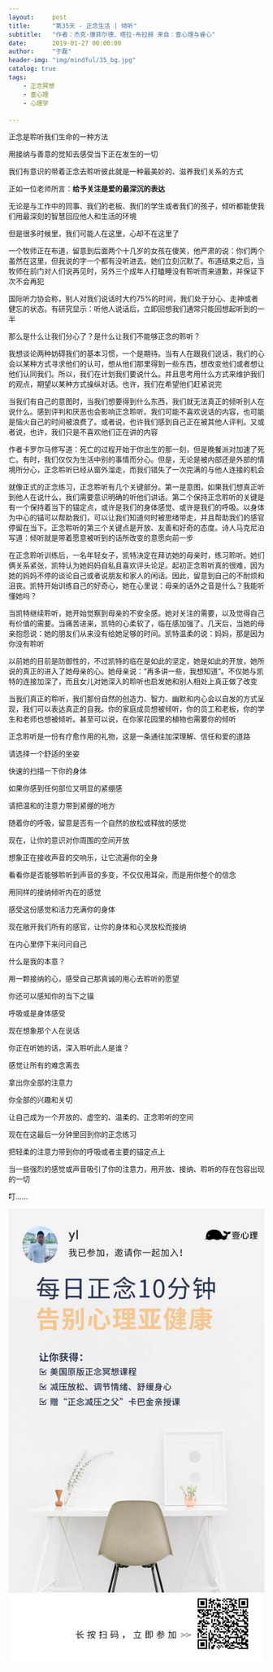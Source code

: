 ```yaml
---
layout:     post
title:      "第35天 - 正念生活 | 倾听"
subtitle:   "作者：杰克·康菲尔德、塔拉·布拉赫 来自：壹心理与睿心"
date:       2019-01-27 00:00:00
author:     "于磊"
header-img: "img/mindful/35_bg.jpg"
catalog: true
tags:
    - 正念冥想
    - 壹心理
    - 心理学

---
```


正念是聆听我们生命的一种方法

用接纳与善意的觉知去感受当下正在发生的一切

我们有意识的带着正念去聆听彼此就是一种最美妙的、滋养我们关系的方式

正如一位老师所言：**给予关注是爱的最深沉的表达**

无论是与工作中的同事、我们的老板、我们的学生或者我们的孩子，倾听都能使我们用最深刻的智慧回应他人和生活的环境

但是很多时候里，我们可能人在这里，心却不在这里了

一个牧师正在布道，留意到后面两个十几岁的女孩在傻笑，他严肃的说：你们两个虽然在这里，但我说的字一个都有没听进去。她们立刻沉默了。布道结束之后，当牧师在前门对人们说再见时，另外三个成年人打瞌睡没有聆听而来道歉，并保证下次不会再犯

国际听力协会称，别人对我们说话时大约75%的时间，我们处于分心、走神或者健忘的状态。有研究显示：听他人说话后，立即回想我们通常只能回想起听到的一半

那么是什么让我们分心了？是什么让我们不能够正念的聆听？

我想谈论两种妨碍我们的基本习惯，一个是期待。当有人在跟我们说话，我们的心会以某种方式寻求他们的认可，想从他们那里得到一些东西，想改变他们或者想让他们认同我们。所以，我们在计划我们要说什么。并且思考用什么方式来维护我们的观点，期望以某种方式操纵对话。也许，我们在希望他们赶紧说完

当我们有自己的意图时，当我们想要得到什么东西，我们就无法真正的倾听别人在说什么。感到评判和厌恶也会影响正念聆听。我们可能不喜欢说话的内容，也可能是恼火自己的时间被浪费了。或者说，也许我们感到自己正在被其他人评判。又或者说，也许，我们只是不喜欢他们正在讲的内容

作者卡罗尔马修写道：死亡的过程开始于你出生的那一刻，但是晚餐派对加速了死亡。有时，我们仅仅为生活中别的事情而分心。但是，无论是被内部还是外部的情境所分心，正念聆听已经从窗外溜走，而我们错失了一次完满的与他人连接的机会

就像正式的正念练习，正念聆听有几个关键部分。第一是意图，如果我们想真正听到他人在说什么，我们需要意识明确的听他们讲话。第二个保持正念聆听的关键是有一个保持着当下的锚定点，或许是我们的身体感觉、或许是我们的呼吸。以身体为中心的锚可以帮助我们，可以让我们知道何时被思绪带走，并且帮助我们的感官停留在当下。正念聆听的第三个关键点是开放、友善和好奇的态度。诗人马克尼泊写道：倾听就是带着愿意被听到的话所改变的意愿向前一步

在正念聆听训练后，一名年轻女子，凯特决定在拜访她的母亲时，练习聆听。她们俩关系紧张，凯特认为她妈妈自私且喜欢评头论足。起初正念聆听真的很难，因为她的妈妈不停的谈论自己或者说朋友和家人的闲话。因此，留意到自己的不耐烦和沮丧。凯特开始训练自己的好奇心，她在心里说：母亲的话外之音是什么？我能听懂她吗？

当凯特继续聆听，她开始觉察到母亲的不安全感。她对关注的需要，以及觉得自己有价值的需要。当痛苦进来，凯特的心柔软了，临在感加强了。几天后，当她的母亲抱怨说：她的朋友们从来没有给她足够的时间。凯特温柔的说：妈妈，那是因为你没有聆听

以前她的目前是防御性的，不过凯特的临在是如此的坚定，她是如此的开放，她所说的真正的进入了她母亲的心。她母亲说：“再多讲一些，我想知道”。不仅她与凯特的连接加深了，而且女儿对她深入的聆听也启发她和别人相处上真正做了改变

当我们真正的聆听，我们那份自然的创造力、智力、幽默和内心会以自发的方式呈现，我们可以表达真正的自我。你的家庭成员想被倾听，你的员工和老板，你的学生和老师也想被倾听。甚至可以说，在你家花园里的植物也需要你的倾听

正念聆听是一份有疗愈作用的礼物，这是一条通往加深理解、信任和爱的道路

请选择一个舒适的坐姿

快速的扫描一下你的身体

如果你感到任何部位又明显的紧绷感

请把温和的注意力带到紧绷的地方

随着你的呼吸，留意是否有一个自然的放松或释放的感觉

现在，让你的意识对你周围的空间开放

想象正在接收声音的交响乐，让它流遍你的全身

看看你是否能够聆听到声音的多变，不仅仅用耳朵，而是用你整个的信念

用同样的接纳倾听内在的感觉

感受这份感觉和活力充满你的身体

现在敞开我们所有的感官，让你的身体和心灵放松而接纳

在内心里停下来问问自己

什么是我的本意？

用一颗接纳的心，感受自己那真诚的用心去聆听的愿望

你还可以感知你的当下之锚

呼吸或是身体感受

现在想象那个人在说话

你正在听她的话，深入聆听此人是谁？

感觉让所有的难念离去

拿出你全部的注意力

你全部的兴趣和关切

让自己成为一个开放的、虚空的、温柔的、正念聆听的空间

现在在这最后一分钟里回到你的正念练习

把轻柔的注意力带到你的呼吸或者主要的锚定点上

当一些强烈的感觉或声音吸引了你的注意力，用开放、接纳、聆听的存在包容出现的一切

叮......



![mindful_directory](/img/mindful/share.jpeg)






























